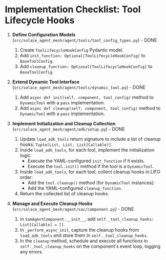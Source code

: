 # Implementation Checklist: Tool Lifecycle Hooks

1.  **Define Configuration Models** (`src/solace_agent_mesh/agent/tools/tool_config_types.py`) - DONE
    1.  Create `ToolLifecycleHookConfig` Pydantic model.
    2.  Add `init_function: Optional[ToolLifecycleHookConfig]` to `BaseToolConfig`.
    3.  Add `cleanup_function: Optional[ToolLifecycleHookConfig]` to `BaseToolConfig`.

2.  **Extend Dynamic Tool Interface** (`src/solace_agent_mesh/agent/tools/dynamic_tool.py`) - DONE
    1.  Add `async def init(self, component, tool_config)` method to `DynamicTool` with a `pass` implementation.
    2.  Add `async def cleanup(self, component, tool_config)` method to `DynamicTool` with a `pass` implementation.

3.  **Implement Initialization and Cleanup Collection** (`src/solace_agent_mesh/agent/adk/setup.py`) - DONE
    1.  Update `load_adk_tools` return signature to include a list of cleanup hooks: `Tuple[List, List, List[Callable]]`.
    2.  Inside `load_adk_tools`, for each tool, implement the initialization logic:
        -   Execute the YAML-configured `init_function` if it exists.
        -   Execute the `tool.init()` method if the tool is a `DynamicTool`.
    3.  Inside `load_adk_tools`, for each tool, collect cleanup hooks in LIFO order:
        -   Add the `tool.cleanup()` method (for `DynamicTool` instances).
        -   Add the YAML-configured `cleanup_function`.
    4.  Return the collected list of cleanup hooks.

4.  **Manage and Execute Cleanup Hooks** (`src/solace_agent_mesh/agent/sac/component.py`) - DONE
    1.  In `SamAgentComponent.__init__`, add `self._tool_cleanup_hooks: List[Callable] = []`.
    2.  In `_perform_async_init`, capture the cleanup hooks from `load_adk_tools` and store them in `self._tool_cleanup_hooks`.
    3.  In the `cleanup` method, schedule and execute all functions in `self._tool_cleanup_hooks` on the component's event loop, logging any errors.
